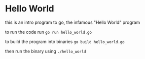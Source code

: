 # Hello World
this is an intro program to go, the infamous "Hello World" program

to run the code run
`go run hello_world.go`

to build the program into binaries
`go build hello_world.go`

then run the binary using
`./hello_world`